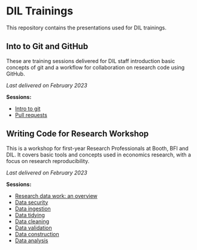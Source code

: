 # DIL Trainings

This repository contains the presentations used for DIL trainings.

## Into to Git and GitHub

These are training sessions delivered for DIL staff introduction basic concepts of git and a workflow for collaboration on research code using GitHub.

*Last delivered on February 2023*

**Sessions:**
- [Intro to git](https://raw.githack.com/DevInnovationLab/trainings-public/main/git/intro-to-git.html)
- [Pull requests](https://raw.githack.com/DevInnovationLab/trainings-public/main/git/pull-request.html)

## Writing Code for Research Workshop

This is a workshop for first-year Research Professionals at Booth, BFI and DIL. 
It covers basic tools and concepts used in economics research, with a focus on research reproducibility.

*Last delivered on February 2023*

**Sessions:**
- [Research data work: an overview](https://raw.githack.com/DevInnovationLab/trainings-public/main/rp-workshop/research-data-work.html)
- [Data security](https://raw.githack.com/DevInnovationLab/trainings-public/main/rp-workshop/data-security.html)
- [Data ingestion](https://raw.githack.com/DevInnovationLab/trainings-public/main/rp-workshop/data-ingestion.html)
- [Data tidying](https://raw.githack.com/DevInnovationLab/trainings-public/main/rp-workshop/tidy-data.html)
- [Data cleaning](https://raw.githack.com/DevInnovationLab/trainings-public/main/rp-workshop/data-cleaning.html)
- [Data validation](https://raw.githack.com/DevInnovationLab/trainings-public/main/rp-workshop/data-validation.html)
- [Data construction](https://raw.githack.com/DevInnovationLab/trainings-public/main/rp-workshop/data-construction.html)
- [Data analysis](https://raw.githack.com/DevInnovationLab/trainings-public/main/rp-workshop/data-analysis.html)
